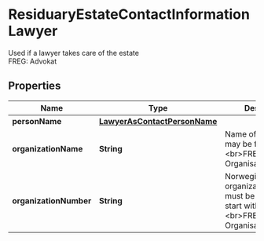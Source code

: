 

# ResiduaryEstateContactInformationLawyer

Used if a lawyer takes care of the estate  <br>FREG: Advokat

## Properties

| Name | Type | Description | Notes |
|------------ | ------------- | ------------- | -------------|
|**personName** | [**LawyerAsContactPersonName**](LawyerAsContactPersonName.md) |  |  [optional] |
|**organizationName** | **String** | Name of organization, may be foreign  &lt;br&gt;FREG: Organisasjonsnavn |  [optional] |
|**organizationNumber** | **String** | Norwegian organization number, must be 9 digits and start with 8 or 9  &lt;br&gt;FREG: Organisasjonsnummer |  [optional] |



